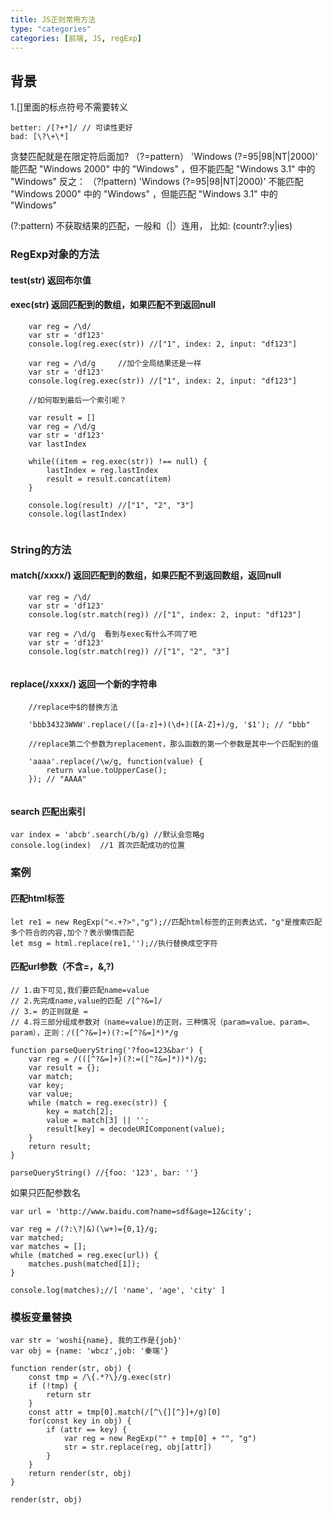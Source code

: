 ```yaml
---
title: JS正则常用方法
type: "categories"
categories: [前端, JS, regExp]
---
```

## 背景

1.[]里面的标点符号不需要转义
```
better: /[?+*]/ // 可读性更好
bad: [\?\+\*]
```

贪婪匹配就是在限定符后面加?
（?=pattern）
'Windows (?=95|98|NT|2000)' 能匹配 "Windows 2000" 中的 "Windows" ，但不能匹配 "Windows 3.1" 中的 "Windows"
反之：
（?!pattern)
'Windows (?=95|98|NT|2000)' 不能匹配 "Windows 2000" 中的 "Windows" ，但能匹配 "Windows 3.1" 中的 "Windows"

(?:pattern) 不获取结果的匹配，一般和（|）连用，
比如: (countr?:y|ies)



### RegExp对象的方法

#### test(str) 返回布尔值

#### exec(str) 返回匹配到的数组，如果匹配不到返回null
```
	var reg = /\d/
	var str = 'df123'
	console.log(reg.exec(str)) //["1", index: 2, input: "df123"]

	var reg = /\d/g     //加个全局结果还是一样
	var str = 'df123'
	console.log(reg.exec(str)) //["1", index: 2, input: "df123"]

	//如何取到最后一个索引呢？

	var result = []
	var reg = /\d/g
	var str = 'df123'
	var lastIndex

	while((item = reg.exec(str)) !== null) {
		lastIndex = reg.lastIndex
		result = result.concat(item) 
	}

	console.log(result) //["1", "2", "3"] 
	console.log(lastIndex)


```

### String的方法

#### match(/xxxx/) 返回匹配到的数组，如果匹配不到返回数组，返回null

```
	var reg = /\d/
	var str = 'df123'
	console.log(str.match(reg)) //["1", index: 2, input: "df123"]

	var reg = /\d/g  看到与exec有什么不同了吧
	var str = 'df123'
	console.log(str.match(reg)) //["1", "2", "3"] 


```

#### replace(/xxxx/)  返回一个新的字符串

```
	//replace中$的替换方法

	'bbb34323WWW'.replace(/([a-z]+)(\d+)([A-Z]+)/g, '$1'); // "bbb"

	//replace第二个参数为replacement，那么函数的第一个参数是其中一个匹配到的值

	'aaaa'.replace(/\w/g, function(value) {
    	return value.toUpperCase();
	}); // "AAAA"


```
#### search 匹配出索引

```
var index = 'abcb'.search(/b/g) //默认会忽略g
console.log(index)  //1 首次匹配成功的位置
```

### 案例
#### 匹配html标签

```
let re1 = new RegExp("<.+?>","g");//匹配html标签的正则表达式，"g"是搜索匹配多个符合的内容,加个？表示懒惰匹配
let msg = html.replace(re1,'');//执行替换成空字符
```

#### 匹配url参数（不含=，&,?)
```
// 1.由下可见,我们要匹配name=value
// 2.先完成name,value的匹配 /[^?&=]/
// 3.= 的正则就是 = 
// 4.将三部分组成参数对（name=value)的正则，三种情况（param=value、param=、param），正则：/([^?&=]+)(?:=[^?&=]*)*/g

function parseQueryString('?foo=123&bar') {
    var reg = /(([^?&=]+)(?:=([^?&=]*))*)/g;
    var result = {};
    var match;
    var key;
    var value;
    while (match = reg.exec(str)) {
        key = match[2];
        value = match[3] || '';
        result[key] = decodeURIComponent(value);
    }
    return result;
}

parseQueryString() //{foo: '123', bar: ''}
```
如果只匹配参数名
```
var url = 'http://www.baidu.com?name=sdf&age=12&city';

var reg = /(?:\?|&)(\w+)={0,1}/g;
var matched;
var matches = [];
while (matched = reg.exec(url)) {
    matches.push(matched[1]);
}

console.log(matches);//[ 'name', 'age', 'city' ]

```

### 模板变量替换
```
var str = 'woshi{name}, 我的工作是{job}'
var obj = {name: 'wbcz',job: '秦端'}

function render(str, obj) {
    const tmp = /\{.*?\}/g.exec(str)
    if (!tmp) {
        return str
    }
    const attr = tmp[0].match(/[^\{][^}]+/g)[0]
    for(const key in obj) {
        if (attr == key) {
            var reg = new RegExp("" + tmp[0] + "", "g")
            str = str.replace(reg, obj[attr])
        }
    }
    return render(str, obj)
}

render(str, obj)
```